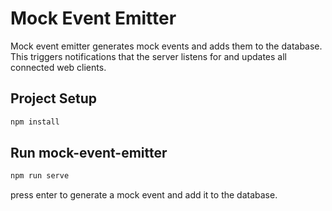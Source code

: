 <!-- 
# ------------------------------------------------------------------------
# Licensed to the Apache Software Foundation (ASF) under one
# or more contributor license agreements.  See the NOTICE file
# distributed with this work for additional information
# regarding copyright ownership.  The ASF licenses this file
# to you under the Apache License, Version 2.0 (the
# "License"); you may not use this file except in compliance
# with the License.  You may obtain a copy of the License at
#
#     http://www.apache.org/licenses/LICENSE-2.0
#
# Unless required by applicable law or agreed to in writing,
# software distributed under the License is distributed on an
# "AS IS" BASIS, WITHOUT WARRANTIES OR CONDITIONS OF ANY
# KIND, either express or implied.  See the License for the
# specific language governing permissions and limitations
# under the License.
# ------------------------------------------------------------------------
-->

# Mock Event Emitter

Mock event emitter generates mock events and adds them to the database. This
triggers notifications that the server listens for and updates all connected
web clients.

## Project Setup

```sh
npm install
```

## Run mock-event-emitter

```sh
npm run serve
```

press enter to generate a mock event and add it to the database.
